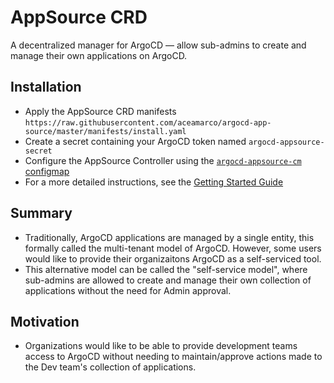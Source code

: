 # AppSource CRD
A decentralized manager for ArgoCD — allow sub-admins to create and manage their own applications on ArgoCD.
## Installation
- Apply the AppSource CRD manifests `https://raw.githubusercontent.com/aceamarco/argocd-app-source/master/manifests/install.yaml`
- Create a secret containing your ArgoCD token named `argocd-appsource-secret`
- Configure the AppSource Controller using the [`argocd-appsource-cm` configmap](./manifests/samples/sample_admin_config.yaml)
- For a more detailed instructions, see the [Getting Started Guide](docs/GETTING_STARTED.md)
## Summary
- Traditionally, ArgoCD applications are managed by a single entity, this formally called the multi-tenant model of ArgoCD. However, some users would like to provide their organizaitons ArgoCD as a self-serviced tool. 
- This alternative model can be called the "self-service model", where sub-admins are allowed to create and manage their own collection of applications without the need for Admin approval.
## Motivation
- Organizations would like to be able to provide development teams access to ArgoCD without needing to maintain/approve actions made to the Dev team's collection of applications.

